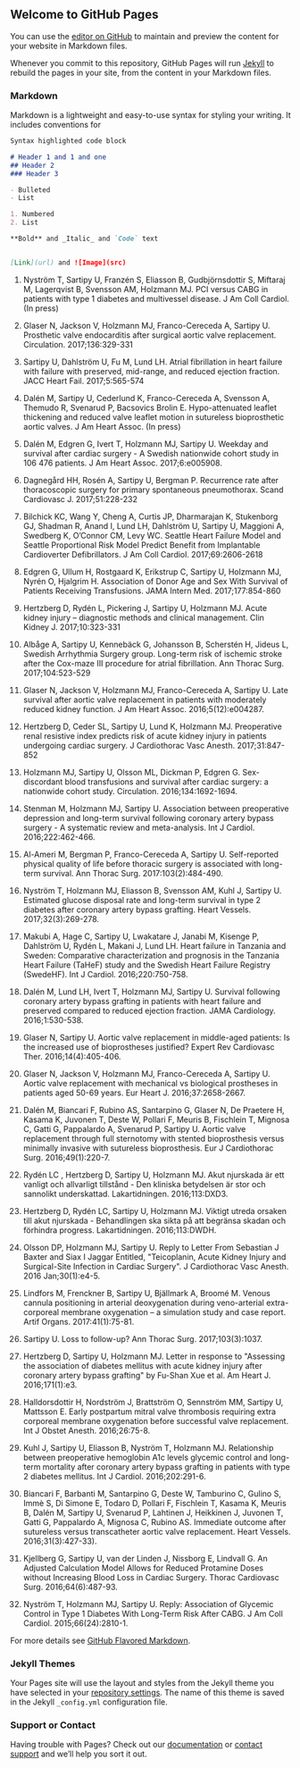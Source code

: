 ## Welcome to GitHub Pages

You can use the [editor on GitHub](https://github.com/ulriksartipy/ulriksartipy.github.io/edit/master/index.md) to maintain and preview the content for your website in Markdown files.

Whenever you commit to this repository, GitHub Pages will run [Jekyll](https://jekyllrb.com/) to rebuild the pages in your site, from the content in your Markdown files.

### Markdown

Markdown is a lightweight and easy-to-use syntax for styling your writing. It includes conventions for

```markdown
Syntax highlighted code block

# Header 1 and 1 and one
## Header 2
### Header 3

- Bulleted
- List

1. Numbered
2. List

**Bold** and _Italic_ and `Code` text


[Link](url) and ![Image](src)
```
1.	Nyström T, Sartipy U, Franzén S, Eliasson B, Gudbjörnsdottir S, Miftaraj M, Lagerqvist B, Svensson AM, Holzmann MJ. PCI versus CABG in patients with type 1 diabetes and multivessel disease. J Am Coll Cardiol. (In press)

2.	Glaser N, Jackson V, Holzmann MJ, Franco-Cereceda A, Sartipy U. Prosthetic valve endocarditis after surgical aortic valve replacement. Circulation. 2017;136:329-331

3.	Sartipy U, Dahlström U, Fu M, Lund LH. Atrial fibrillation in heart failure with failure with preserved, mid-range, and reduced ejection fraction. JACC Heart Fail. 2017;5:565-574

4.	Dalén M, Sartipy U, Cederlund K, Franco-Cereceda A, Svensson A, Themudo R, Svenarud P, Bacsovics Brolin E. Hypo-attenuated leaflet thickening and reduced valve leaflet motion in sutureless bioprosthetic aortic valves. J Am Heart Assoc. (In press)

5.	Dalén M, Edgren G, Ivert T, Holzmann MJ, Sartipy U. Weekday and survival after cardiac surgery - A Swedish nationwide cohort study in 106 476 patients. J Am Heart Assoc. 2017;6:e005908.

6.	Dagnegård HH, Rosén A, Sartipy U, Bergman P. Recurrence rate after thoracoscopic surgery for primary spontaneous pneumothorax. Scand Cardiovasc J. 2017;51:228-232

7.	Bilchick KC, Wang Y, Cheng A, Curtis JP, Dharmarajan K, Stukenborg GJ, Shadman R, Anand I, Lund LH, Dahlström U, Sartipy U, Maggioni A, Swedberg K, O’Connor CM, Levy WC. Seattle Heart Failure Model and Seattle Proportional Risk Model Predict Benefit from Implantable Cardioverter Defibrillators. J Am Coll Cardiol. 2017;69:2606-2618

8.	Edgren G, Ullum H, Rostgaard K, Erikstrup C, Sartipy U, Holzmann MJ, Nyrén O, Hjalgrim H. Association of Donor Age and Sex With Survival of Patients Receiving Transfusions. JAMA Intern Med. 2017;177:854-860 

9.	Hertzberg D, Rydén L, Pickering J, Sartipy U, Holzmann MJ. Acute kidney injury – diagnostic methods and clinical management. Clin Kidney J. 2017;10:323-331

10.	Albåge A, Sartipy U, Kennebäck G, Johansson B, Scherstén H, Jideus L, Swedish Arrhythmia Surgery group. Long-term risk of ischemic stroke after the Cox-maze III procedure for atrial fibrillation. Ann Thorac Surg. 2017;104:523-529

11.	Glaser N, Jackson V, Holzmann MJ, Franco-Cereceda A, Sartipy U. Late survival after aortic valve replacement in patients with moderately reduced kidney function. J Am Heart Assoc. 2016;5(12):e004287.

12.	Hertzberg D, Ceder SL, Sartipy U, Lund K, Holzmann MJ. Preoperative renal resistive index predicts risk of acute kidney injury in patients undergoing cardiac surgery. J Cardiothorac Vasc Anesth. 2017;31:847-852

13.	Holzmann MJ, Sartipy U, Olsson ML, Dickman P, Edgren G. Sex-discordant blood transfusions and survival after cardiac surgery: a nationwide cohort study. Circulation. 2016;134:1692-1694.

14.	Stenman M, Holzmann MJ, Sartipy U. Association between preoperative depression and long-term survival following coronary artery bypass surgery - A systematic review and meta-analysis. Int J Cardiol. 2016;222:462-466.

15.	Al-Ameri M, Bergman P, Franco-Cereceda A, Sartipy U. Self-reported physical quality of life before thoracic surgery is associated with long-term survival. Ann Thorac Surg. 2017:103(2):484-490.

16.	Nyström T, Holzmann MJ, Eliasson B, Svensson AM, Kuhl J, Sartipy U. Estimated glucose disposal rate and long-term survival in type 2 diabetes after coronary artery bypass grafting. Heart Vessels. 2017;32(3):269-278.

17.	Makubi A, Hage C, Sartipy U, Lwakatare J, Janabi M, Kisenge P, Dahlström U, Rydén L, Makani J, Lund LH. Heart failure in Tanzania and Sweden: Comparative characterization and prognosis in the Tanzania Heart Failure (TaHeF) study and the Swedish Heart Failure Registry (SwedeHF). Int J Cardiol. 2016;220:750-758.

18.	Dalén M, Lund LH, Ivert T, Holzmann MJ, Sartipy U. Survival following coronary artery bypass grafting in patients with heart failure and preserved compared to reduced ejection fraction. JAMA Cardiology. 2016;1:530-538.

19.	Glaser N, Sartipy U. Aortic valve replacement in middle-aged patients: Is the increased use of bioprostheses justified? Expert Rev Cardiovasc Ther. 2016;14(4):405-406.

20.	Glaser N, Jackson V, Holzmann MJ, Franco-Cereceda A, Sartipy U. Aortic valve replacement with mechanical vs biological prostheses in patients aged 50-69 years. Eur Heart J. 2016;37:2658-2667.

21.	Dalén M, Biancari F, Rubino AS, Santarpino G, Glaser N, De Praetere H, Kasama K, Juvonen T, Deste W, Pollari F, Meuris B,  Fischlein T, Mignosa C, Gatti G, Pappalardo A, Svenarud P, Sartipy U. Aortic valve replacement through full sternotomy with stented bioprosthesis versus minimally invasive with sutureless bioprosthesis. Eur J Cardiothorac Surg. 2016;49(1):220-7.

22.	Rydén LC , Hertzberg D, Sartipy U, Holzmann MJ. Akut njurskada är ett vanligt och allvarligt tillstånd - Den kliniska betydelsen är stor och sannolikt underskattad. Lakartidningen. 2016;113:DXD3.

23.	Hertzberg D, Rydén LC, Sartipy U, Holzmann MJ. Viktigt utreda orsaken till akut njurskada - Behandlingen ska sikta på att begränsa skadan och förhindra progress. Lakartidningen. 2016;113:DWDH.

24.	Olsson DP, Holzmann MJ, Sartipy U. Reply to Letter From Sebastian J Baxter and Siax I Jaggar Entitled, "Teicoplanin, Acute Kidney Injury and Surgical-Site Infection in Cardiac Surgery". J Cardiothorac Vasc Anesth. 2016 Jan;30(1):e4-5. 

25.	Lindfors M, Frenckner B, Sartipy U, Bjällmark A, Broomé M. Venous cannula positioning in arterial deoxygenation during veno-arterial extra-corporeal membrane oxygenation – a simulation study and case report. Artif Organs. 2017:41(1):75-81.

26.	Sartipy U. Loss to follow-up? Ann Thorac Surg. 2017;103(3):1037.

27.	Hertzberg D, Sartipy U, Holzmann MJ. Letter in response to "Assessing the association of diabetes mellitus with acute kidney injury after coronary artery bypass grafting" by Fu-Shan Xue et al. Am Heart J. 2016;171(1):e3.

28.	Halldorsdottir H, Nordström J, Brattström O, Sennström MM, Sartipy U, Mattsson E. Early postpartum mitral valve thrombosis requiring extra corporeal membrane oxygenation before successful valve replacement. Int J Obstet Anesth. 2016;26:75-8.

29.	Kuhl J, Sartipy U, Eliasson B, Nyström T, Holzmann MJ. Relationship between preoperative hemoglobin A1c levels glycemic control and long-term mortality after coronary artery bypass grafting in patients with type 2 diabetes mellitus. Int J Cardiol. 2016;202:291-6.

30.	Biancari F, Barbanti M, Santarpino G, Deste W, Tamburino C, Gulino S, Immè S, Di Simone E, Todaro D, Pollari F, Fischlein T, Kasama K, Meuris B, Dalén M, Sartipy U, Svenarud P, Lahtinen J, Heikkinen J, Juvonen T, Gatti G, Pappalardo A, Mignosa C, Rubino AS. Immediate outcome after sutureless versus transcatheter aortic valve replacement. Heart Vessels. 2016;31(3):427-33).

31.	Kjellberg G, Sartipy U, van der Linden J, Nissborg E, Lindvall G. An Adjusted Calculation Model Allows for Reduced Protamine Doses without Increasing Blood Loss in Cardiac Surgery. Thorac Cardiovasc Surg. 2016;64(6):487-93.

32.	Nyström T, Holzmann MJ, Sartipy U. Reply: Association of Glycemic Control in Type 1 Diabetes With Long-Term Risk After CABG. J Am Coll Cardiol. 2015;66(24):2810-1.




<script type="text/javascript" src="https://d1bxh8uas1mnw7.cloudfront.net/assets/embed.js"></script>
<div class="altmetric-embed" data-badge-type="donut" data-altmetric-id="24351900" />


For more details see [GitHub Flavored Markdown](https://guides.github.com/features/mastering-markdown/).

### Jekyll Themes

Your Pages site will use the layout and styles from the Jekyll theme you have selected in your [repository settings](https://github.com/ulriksartipy/ulriksartipy.github.io/settings). The name of this theme is saved in the Jekyll `_config.yml` configuration file.

### Support or Contact

Having trouble with Pages? Check out our [documentation](https://help.github.com/categories/github-pages-basics/) or [contact support](https://github.com/contact) and we’ll help you sort it out.
